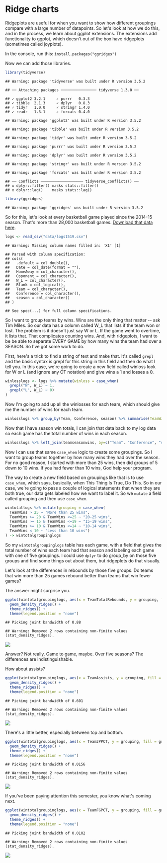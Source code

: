 # Ridge charts

Ridgeplots are useful for when you want to show how different groupings compare with a large number of datapoints. So let's look at how we do this, and in the process, we learn about ggplot extensions. The extensions add functionality to ggplot, which doesn't out of the box have ridgeplots (sometimes called joyplots). 

In the console, run this: `install.packages("ggridges")`

Now we can add those libraries. 


```r
library(tidyverse)
```

```
## Warning: package 'tidyverse' was built under R version 3.5.2
```

```
## ── Attaching packages ──────────────── tidyverse 1.3.0 ──
```

```
## ✓ ggplot2 3.2.1     ✓ purrr   0.3.3
## ✓ tibble  2.1.3     ✓ dplyr   0.8.3
## ✓ tidyr   1.0.0     ✓ stringr 1.4.0
## ✓ readr   1.3.1     ✓ forcats 0.4.0
```

```
## Warning: package 'ggplot2' was built under R version 3.5.2
```

```
## Warning: package 'tibble' was built under R version 3.5.2
```

```
## Warning: package 'tidyr' was built under R version 3.5.2
```

```
## Warning: package 'purrr' was built under R version 3.5.2
```

```
## Warning: package 'dplyr' was built under R version 3.5.2
```

```
## Warning: package 'stringr' was built under R version 3.5.2
```

```
## Warning: package 'forcats' was built under R version 3.5.2
```

```
## ── Conflicts ─────────────────── tidyverse_conflicts() ──
## x dplyr::filter() masks stats::filter()
## x dplyr::lag()    masks stats::lag()
```

```r
library(ggridges)
```

```
## Warning: package 'ggridges' was built under R version 3.5.2
```

So for this, let's look at every basketball game played since the 2014-15 season. That's more than 28,000 basketball games. [Download that data here](https://unl.box.com/s/u9407jj007fxtnu1vbkybdawaqg6j3fw).


```r
logs <- read_csv("data/logs1519.csv")
```

```
## Warning: Missing column names filled in: 'X1' [1]
```

```
## Parsed with column specification:
## cols(
##   .default = col_double(),
##   Date = col_date(format = ""),
##   HomeAway = col_character(),
##   Opponent = col_character(),
##   W_L = col_character(),
##   Blank = col_logical(),
##   Team = col_character(),
##   Conference = col_character(),
##   season = col_character()
## )
```

```
## See spec(...) for full column specifications.
```

So I want to group teams by wins. Wins are the only thing that matter -- ask Tim Miles. So our data has a column called W_L that lists if the team won or lost. The problem is it doesn't just say W or L. If the game went to overtime, it lists that. That complicates counting wins. And, with ridgeplots, I want to be be able to separate EVERY GAME by how many wins the team had over a SEASON. So I've got some work to do.

First, here's a trick to find a string of text and make that. It's called `grepl` and the basic syntax is grepl for this string in this field and then do what I tell you. In this case, we're going to create a new field called winloss look for W or L (and ignore any OT notation) and give wins a 1 and losses a 0. 



```r
winlosslogs <- logs %>% mutate(winloss = case_when(
  grepl("W", W_L) ~ 1, 
  grepl("L", W_L) ~ 0)
)
```

Now I'm going to add up all the winlosses for each team, which should give me the number of wins for each team. 


```r
winlosslogs %>% group_by(Team, Conference, season) %>% summarise(TeamWins = sum(winloss)) -> teamseasonwins
```

Now that I have season win totals, I can join that data back to my log data so each game has the total number of wins in each season. 


```r
winlosslogs %>% left_join(teamseasonwins, by=c("Team", "Conference", "season")) -> wintotallogs
```

Now I can use that same `case_when` logic to create some groupings. So I want to group teams together by how many wins they had over the season. For no good reason, I started with more than 25 wins, then did groups of 5 down to 10 wins. If you had fewer than 10 wins, God help your program. 

The way to create a new field based on groupings like that is to use `case_when`, which says, basically, when This Thing Is True, Do This. So in our case, we're going to pass a couple of logical statements that when they are both true, our data gets labeled how we want to label it. So we `mutate` a field called grouping and then use `case_when`.


```r
wintotallogs %>% mutate(grouping = case_when(
  TeamWins > 25 ~ "More than 25 wins",
  TeamWins >= 20 & TeamWins <=25 ~ "20-25 wins",
  TeamWins >= 15 & TeamWins <=19 ~ "15-19 wins",
  TeamWins >= 10 & TeamWins <=14 ~ "10-14 wins",
  TeamWins < 10 ~ "Less than 10 wins")
) -> wintotalgroupinglogs
```

So my `wintotalgroupinglogs` table has each game, with a field that gives the total number of wins each team had that season and labeling each game with one of five groupings. I could use `dplyr` to do group_by on those five groups and find some things out about them, but ridgeplots do that visually.

Let's look at the differences in rebounds by those five groups. Do teams that win more than 25 games rebound better than teams that win fewer games? 

The answer might surprise you. 


```r
ggplot(wintotalgroupinglogs, aes(x = TeamTotalRebounds, y = grouping, fill = grouping)) +
  geom_density_ridges() +
  theme_ridges() + 
  theme(legend.position = "none")
```

```
## Picking joint bandwidth of 0.88
```

```
## Warning: Removed 2 rows containing non-finite values (stat_density_ridges).
```

![](17-ridgecharts_files/figure-epub3/unnamed-chunk-7-1.png)<!-- -->

Answer? Not really. Game to game, maybe. Over five seasons? The differences are indistinguishable. 

How about assists?


```r
ggplot(wintotalgroupinglogs, aes(x = TeamAssists, y = grouping, fill = grouping)) +
  geom_density_ridges() +
  theme_ridges() + 
  theme(legend.position = "none")
```

```
## Picking joint bandwidth of 0.601
```

```
## Warning: Removed 2 rows containing non-finite values (stat_density_ridges).
```

![](17-ridgecharts_files/figure-epub3/unnamed-chunk-8-1.png)<!-- -->

There's a little better, especially between top and bottom.


```r
ggplot(wintotalgroupinglogs, aes(x = Team3PPCT, y = grouping, fill = grouping)) +
  geom_density_ridges() +
  theme_ridges() + 
  theme(legend.position = "none")
```

```
## Picking joint bandwidth of 0.0156
```

```
## Warning: Removed 2 rows containing non-finite values (stat_density_ridges).
```

![](17-ridgecharts_files/figure-epub3/unnamed-chunk-9-1.png)<!-- -->

If you've been paying attention this semester, you know what's coming next.


```r
ggplot(wintotalgroupinglogs, aes(x = TeamFGPCT, y = grouping, fill = grouping)) +
  geom_density_ridges() +
  theme_ridges() + 
  theme(legend.position = "none")
```

```
## Picking joint bandwidth of 0.0102
```

```
## Warning: Removed 2 rows containing non-finite values (stat_density_ridges).
```

![](17-ridgecharts_files/figure-epub3/unnamed-chunk-10-1.png)<!-- -->
